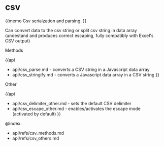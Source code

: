 csv 
=============

{{memo Csv serialzation and parsing. }}

Can convert data to the csv string or split csv string in data array (undestand and produces correct escaping, fully compatibly with Excel's CSV output)





<div class='h2'>Methods</div>

{{api
- api/csv_parse.md - converts a CSV string in a Javascript data array
- api/csv_stringify.md - converts a Javascript data array in a CSV string
}}





<div class='h2'>Other</div>


{{api
- api/csv_delimiter_other.md - sets the default CSV delimiter
- api/csv_escape_other.md - enables/activates the escape mode (activated by default)
}}


@index:
- api/refs/csv_methods.md
- api/refs/csv_others.md

